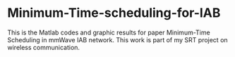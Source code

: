 # Minimum-Time-scheduling-for-IAB
This is the Matlab codes and graphic results for paper Minimum-Time Scheduling in mmWave IAB network.
This work is part of my SRT project on wireless communication.
